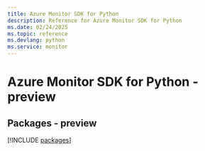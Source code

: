 ```yaml
---
title: Azure Monitor SDK for Python
description: Reference for Azure Monitor SDK for Python
ms.date: 02/24/2025
ms.topic: reference
ms.devlang: python
ms.service: monitor
---
```

# Azure Monitor SDK for Python - preview
## Packages - preview
[!INCLUDE [packages](monitor-index.md)]